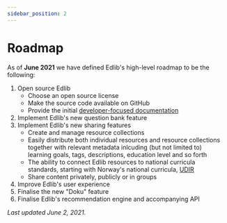 ```yaml
---
sidebar_position: 2
---
```


# Roadmap

As of **June 2021** we have defined Edlib's high-level roadmap to be the following:

1. Open source Edlib
    * Choose an open source license
    * Make the source code available on GitHub
    * Provide the initial [developer-focused documentation](https://github.com/cerpus/Edlib/issues/1)
2. Implement Edlib's new question bank feature
3. Implement Edlib's new sharing features
    * Create and manage resource collections
    * Easily distribute both individual resources and resource collections together with relevant metadata inlcuding (but not limited to) learning goals, tags, descriptions, education level and so forth
    * The ability to connect Edlib resources to national curricula standards, starting with Norway's national curricula, [UDIR](https://www.udir.no/laring-og-trivsel/lareplanverket/)
    * Share content privately, publicly or in groups 
4. Improve Edlib's user experience
5. Finalise the new &quot;Doku&quot; feature
6. Finalise Edlib's recommendation engine and accompanying API

*Last updated June 2, 2021.*